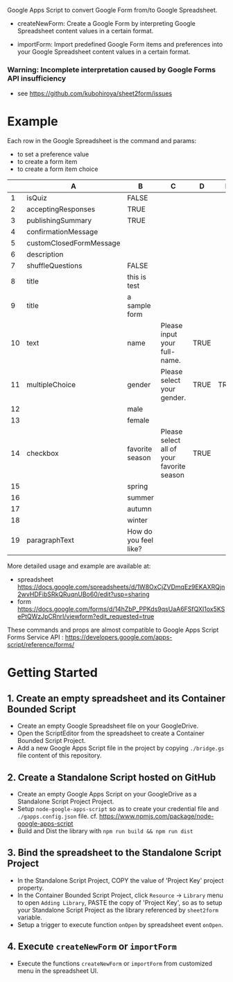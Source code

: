 Google Apps Script to convert Google Form from/to Google Spreadsheet.

* createNewForm: 
   Create a Google Form by interpreting Google Spreadsheet content values in a certain format.
   
* importForm:
   Import predefined Google Form items and preferences into your Google Spreadsheet content values in a certain format.
  
### Warning: Incomplete interpretation caused by Google Forms API insufficiency

 * see https://github.com/kubohiroya/sheet2form/issues
 
# Example

Each row in the Google Spreadsheet is the command and params:
 * to set a preference value
 * to create a form item
 * to create a form item choice
 
 | | A | B | C | D | E |
 |---|---|---|---|---|---|
 |1|isQuiz|FALSE|||
 |2|acceptingResponses|TRUE|||
 |3|publishingSummary|TRUE|||
 |4|confirmationMessage|||
 |5|customClosedFormMessage|||
 |6|description||||
 |7|shuffleQuestions|FALSE|||
 |8|title|this is test|
 |9|title| a sample form | | | 
 |10|text| name | Please input your full-name. | TRUE | |
 |11|multipleChoice | gender | Please select your gender.| TRUE | TRUE |
 |12| | male | | |
 |13| | female | | |
 |14|checkbox| favorite season| Please select all of your favorite season|TRUE||
 |15| | spring | | |
 |16| | summer | | |
 |17| | autumn | | |
 |18| | winter | | |
 |19|paragraphText| How do you feel like? |  |  | |
  
 More detailed usage and example are available at:
  
  * spreadsheet  
    https://docs.google.com/spreadsheets/d/1W8OxCjZVDmqEz9EKAXRQjn2wvHDFibSRkQRuqnUBo60/edit?usp=sharing
  * form
    https://docs.google.com/forms/d/14hZbP_PPKds9qsUaA6FSfQXI1ox5KSePtQWzJpCRnrI/viewform?edit_requested=true

 These commands and props are almost compatible to Google Apps Script Forms Service API
: https://developers.google.com/apps-script/reference/forms/

# Getting Started

## 1. Create an empty spreadsheet and its Container Bounded Script

* Create an empty Google Spreadsheet file on your GoogleDrive.
* Open the ScriptEditor from the spreadsheet to create a Container Bounded Script Project.
* Add a new Google Apps Script file in the project by copying `./bridge.gs` file content of this repository.

## 2. Create a Standalone Script hosted on GitHub

* Create an empty Google Apps Script on your GoogleDrive as a Standalone Script Project Project.
* Setup `node-google-apps-script` so as to create your credential file and `./gapps.config.json` file.
  cf. https://www.npmjs.com/package/node-google-apps-script
* Build and Dist the library with `npm run build && npm run dist` 

## 3. Bind the spreadsheet to the Standalone Script Project
* In the Standalone Script Project, COPY the value of 'Project Key' project property.
* In the Container Bounded Script Project, click `Resource` -> `Library` menu to open `Adding Library`, 
 PASTE the copy of 'Project Key', so as to setup your Standalone Script Project as the library referenced by `sheet2form` variable. 
* Setup a trigger to execute function `onOpen` by spreadsheet event `onOpen`.

## 4. Execute `createNewForm` or `importForm`
* Execute the functions `createNewForm` or `importForm` from customized menu in the spreadsheet UI.
